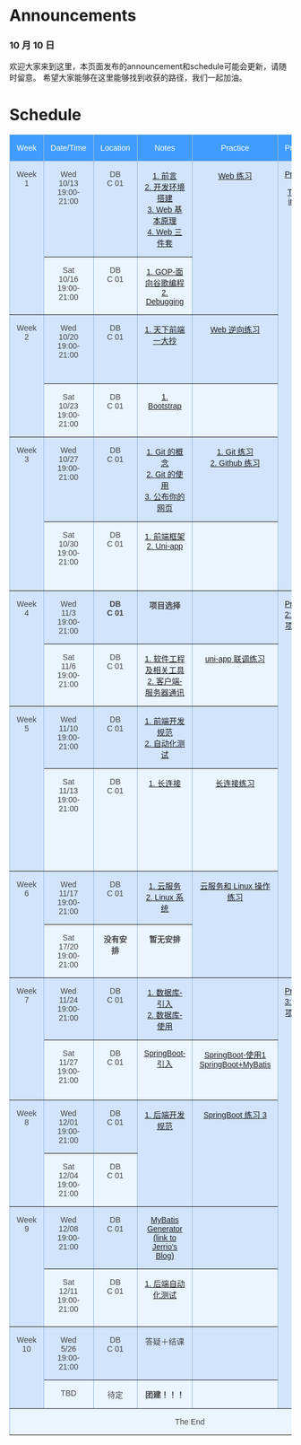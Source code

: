 # Announcements

### 10 月 10 日
欢迎大家来到这里，本页面发布的announcement和schedule可能会更新，请随时留意。
希望大家能够在这里能够找到收获的路径，我们一起加油。


# Schedule

<style type="text/css">
.tg  {border-collapse:collapse;border-color:#9ABAD9;border-spacing:0;}
.tg td{background-color:#EBF5FF;border-color:#9ABAD9;border-style:solid;border-width:1px;color:#444;
  font-family:Arial, sans-serif;font-size:14px;overflow:hidden;padding:15px 12px;word-break:normal;}
.tg th{background-color:#409cff;border-color:#9ABAD9;border-style:solid;border-width:1px;color:#fff;
  font-family:Arial, sans-serif;font-size:14px;font-weight:normal;overflow:hidden;padding:15px 12px;word-break:normal;}
.tg .tg-c3ow{border-color:inherit;text-align:center;vertical-align:top}
.tg .tg-svo0{background-color:#D2E4FC;border-color:inherit;text-align:center;vertical-align:top}
</style>
<table class="tg">
<thead>
  <tr>
    <th class="tg-c3ow">Week</th>
    <th class="tg-c3ow">Date/Time</th>
    <th class="tg-c3ow">Location</th>
    <th class="tg-c3ow">Notes</th>
    <th class="tg-c3ow">Practice</th>
    <th class="tg-c3ow">Project</th>
    <th class="tg-c3ow">Resources</th>
  </tr>
</thead>
<tbody>
  <tr>
    <td class="tg-svo0" rowspan="2">Week 1</td>
    <td class="tg-svo0">Wed<br>10/13<br>19:00-21:00</td>
    <td class="tg-svo0">DB<br>C 01</td>
    <td class="tg-svo0">
      <a href="../content/introduction">1. 前言 </a>
      <br>
      <a href="../content/dev-setup">2. 开发环境搭建 </a>
      <br>
      <a href="../content/web-basics">3. Web 基本原理</a>
      <br>
      <a href="../content/web-toolkit">4. Web 三件套</a>
    </td>
    <td class="tg-svo0" rowspan="2"> <a href="../content/web-toolkit-practice"> Web 练习</a></td>
    <td class="tg-svo0" rowspan="6"> <a href="../content/project-1-tetris-in-js">Project 1: Tetris in JS</a></td>
    <td class="tg-svo0">
      <a href="https://www.runoob.com/html/html5-intro.html">1. 菜鸟 HTML 教程</a>
      <br>
      <a href="https://www.runoob.com/css3/css3-tutorial.html">2. 菜鸟 CSS 教程</a>
      <br>
      <a href="https://zh.javascript.info/">3. 现代 JavaScript 教程</a>
    </td>
  </tr>
  <tr>
    <td class="tg-c3ow">Sat<br>10/16<br>19:00-21:00</td>
    <td class="tg-c3ow">DB<br>C 01</td>
    <td class="tg-c3ow">
      <a href="../content/GOP">1. GOP-面向谷歌编程 </a>
      <br>
      <a href="../content/debugging">2. Debugging </a>
      <br>
    </td>
    <td class="tg-c3ow"></td>
  </tr>
  <tr>
    <td class="tg-svo0" rowspan="2">Week 2</td>
    <td class="tg-svo0">Wed<br>10/20<br>19:00-21:00</td> <td class="tg-svo0">DB<br>C 01</td>
    <td class="tg-svo0">
      <a href="../content/copying-a-website">1. 天下前端一大抄 </a>
      <br>
    </td>
    <td class="tg-svo0"><a href="../content/cracking-a-website-practice">Web 逆向练习</a></td>
    <td class="tg-svo0">
      <a href="https://angrytools.com/css-generator/border/">1. CSS 特效生成器</a>
      <br>
      <a href="https://getbootstrap.com/docs/5.0/getting-started/introduction/">2. Bootstrap 官方文档</a>
    </td>
  </tr>
  <tr>
    <td class="tg-c3ow">Sat<br>10/23<br>19:00-21:00</td>
    <td class="tg-c3ow">DB<br>C 01</td>
    <td class="tg-c3ow">
        <a href="../content/bootstrap">1. Bootstrap</a>
        <br>
    </td>
    <td class="tg-c3ow"></td>
    <td class="tg-c3ow"></td>
  </tr>
  <tr>
    <td class="tg-svo0" rowspan="2">Week 3</td>
    <td class="tg-svo0">Wed<br>10/27<br>19:00-21:00</td>
    <td class="tg-svo0">DB<br>C 01</td>
    <td class="tg-svo0">
      <a href="../content/git">1. Git 的概念</a>
      <br>
      <a href="../content/git-guidance">2. Git 的使用</a>
      <br>
      <a href="../content/gh-hosting">3. 公布你的网页</a>
      <br>
    </td>
    <td class="tg-svo0">
      <a href='../content/git-practice'>1. Git 练习</a>
      <br>
      <a href="../content/github-practice">2. Github 练习</a>
      <br>
    </td>
    <td class="tg-svo0">
      <a href="https://blog.csdn.net/qq_26787115/article/details/52133008"> 1. 为开源项目贡献内容</span>
      <br>
      <a href="https://pages.github.com/"> 2. GitHub Pages 官方文档</span>
    </td>
  </tr>
  <tr>
    <td class="tg-c3ow">Sat<br>10/30<br>19:00-21:00</td>
    <td class="tg-c3ow">DB<br>C 01</td>
    <td class="tg-c3ow">
      <a href="../content/frontend-frameworks">1. 前端框架</a>
      <br>
      <a href="../content/uni-app">2. Uni-app </a>
      <br>
    </td>
    <td class="tg-c3ow"></td>
    <td class="tg-c3ow">
      <a href="https://uniapp.dcloud.io/"> 1. uni-app 官网</a>
      <br>
      <a href="https://www.jianshu.com/p/bef1c1ee5a0e"> 2. Virtual DOM 的概念</a>
    </td>
  </tr><tr>
    <td class="tg-svo0" rowspan="2">Week 4</td>
    <td class="tg-svo0">Wed<br>11/3<br>19:00-21:00</td>
    <td class="tg-svo0"><b>DB<b><br>C 01</td>
    <td class="tg-svo0">
      <b>项目选择</b>
      <br>
    </td>
    <td class="tg-svo0"></td>
    <td class="tg-svo0" rowspan="6">
      <a href="../content/project-2">Project 2: 企业项目前端</a>
      <br>
      <!-- <br>
      <a href="../content/project-2-1-mirror">Option 1: 智能化妆镜交互</a>
      <br>
      <br>
      <a href="../content/project-2-2-forum">Option 2: m5-201 平台前端</a>
      <br>
      <br>
      <a href="../content/project-2-3-website">Option 3: 零下五度官网</a>
      <br>
      <br>
      <a href="../content/project-2-4-tree-hole">Option 4: “树洞”前端 </a>
      <br>
      <br>
      <a href="../content/project-2-5-orange">Option 5: “橘否”前端</a>
      <br> -->
      <br>
    </td>
    <td class="tg-svo0"></td>
  </tr> <tr>
    <td class="tg-c3ow">Sat<br>11/6<br>19:00-21:00</td>
    <td class="tg-c3ow">DB<br>C 01</td>
    <td class="tg-c3ow">
      <a href="../content/se-and-tools">1. 软件工程及相关工具</a>
      <br>
      <a href="../content/client-server">2. 客户端-服务器通讯</a>
      <br>
    </td>
    <td class="tg-c3ow">
      <a href="../content/uni-app-practice">uni-app 联调练习</a>
    </td>
    <td class="tg-c3ow"></td>
  </tr>
  <tr>
    <td class="tg-svo0" rowspan="2">Week 5</td>
    <td class="tg-svo0">Wed<br>11/10<br>19:00-21:00</td>
    <td class="tg-svo0">DB<br>C 01</td>
    <td class="tg-svo0">
      <a href="../content/best-practice-frontend">1. 前端开发规范</a>
      <br>
      <a href="../content/automated-testing">2. 自动化测试</a>
      <br>
    </td>
    <td class="tg-svo0"></td>
    <td class="tg-svo0"></td>
  </tr>
  <tr>
    <td class="tg-c3ow">Sat<br>11/13<br>19:00-21:00</td>
    <td class="tg-c3ow">DB<br>C 01</td>
    <td class="tg-c3ow">
      <a href="../content/websocket">1. 长连接</a>
    </td>
    <td class="tg-c3ow">
      <a href="../content/websocket-practice">长连接练习</a>
    </td>
    <td class="tg-c3ow">
      <a href="https://www.liaoxuefeng.com/wiki/1022910821149312/1108898947791072">1. 请阅读完 MVVM <br>以及五个子页面</a> 
      <br>
      <a href="https://uniapp.dcloud.io/api/request/websocket"> 2. uni-app WebSocket 文档</a>
      <br>
      <a href="https://www.bilibili.com/video/BV1564y1U7zd/">3. 录像</a>
    </td>
  </tr><tr>
    <td class="tg-svo0" rowspan="2">Week 6</td>
    <td class="tg-svo0">Wed<br>11/17<br>19:00-21:00</td>
    <td class="tg-svo0">DB<br>C 01</td>
    <td class="tg-svo0">
      <a href="../content/cloud-service">1. 云服务</a>
      <br>
      <a href="../content/linux">2. Linux 系统</a>
      <br>
    </td>
    <td class="tg-svo0" rowspan="2"> 
      <a href="../content/linux-practice">云服务和 Linux 操作练习</a>
    </td>
    <td class="tg-svo0" rowspan="2">
      <a href="https://vim-adventures.com/">1. Vim 游戏</a>
      <br>
      <a href="https://www.bilibili.com/video/BV12K4y1P7o1/">2. 录像</a>
    </td>
  </tr>
  <tr>
    <td class="tg-c3ow">Sat<br>17/20<br>19:00-21:00</td>
    <td class="tg-c3ow"><b>没有安排</b></td>
    <td class="tg-c3ow">
        <b>暂无安排</b>
    </td>
  </tr>
  <tr>
    <td class="tg-svo0" rowspan="2">Week 7</td>
    <td class="tg-svo0">Wed<br>11/24<br>19:00-21:00</td>
    <td class="tg-svo0">DB<br>C 01</td>
    <td class="tg-svo0">
      <a href="../content/database_guidance">1. 数据库-引入</a>
      <br>
      <a href="../content/database_deployment">2. 数据库-使用</a>
    </td>
    <td class="tg-svo0">
    <!--  <a href="../content/spring-boot-practice-1">数据库-练习</a>  -->
    </td>
    <td class="tg-svo0" rowspan="8">
      <a href="../content/project-2">Project 3: 企业项目后端</a>
    </td>
    <td class="tg-svo0">
     <a href="https://maven.apache.org/guides/getting-started/">1. Maven 入门</a>
        <br>
        <a href="https://www.bilibili.com/video/BV1ra4y1t7rs?from=search&seid=1215952686030783862">2. 服务器软件大科普</a>
    </td>
  </tr>
  <tr>
    <td class="tg-c3ow">Sat<br>11/27<br>19:00-21:00</td>
    <td class="tg-c3ow">DB<br>C 01</td>
    <td class="tg-c3ow">
      <a href="../content/spring-boot-guidance">SpringBoot-引入</a>
      <br>
    </td>
    <td class="tg-c3ow">
      <a href="../content/spring-boot-use">SpringBoot-使用1</a>
      <br>
      <a href="../content/spring-boot-mybatis">SpringBoot+MyBatis</a>
    </td>
    <td class="tg-c3ow">
      <a href="https://www.cnblogs.com/ityouknow/p/6037431.html">1. 不错的 Mybatis 配置 Checklist</a>
    </td>
  </tr>
  <tr>
    <td class="tg-svo0" rowspan="2">Week 8</td>
    <td class="tg-svo0">Wed<br>12/01<br>19:00-21:00</td>
    <td class="tg-svo0">DB<br>C 01</td>
    <td class="tg-svo0" rowspan="2">
      <a href="../content/best-practice-backend">1. 后端开发规范</a>
      <br>
    </td>
    <td class="tg-svo0" rowspan="2">
      <a href="../content/spring-boot-practice-3">SpringBoot 练习 3</a>
    </td>
    <td class="tg-svo0">
      <a href="../content/resources/best-practice.pdf">1. 阿里开发规范</a>
    </td>
  </tr>
  <tr>
    <td class="tg-c3ow">Sat<br>12/04<br>19:00-21:00</td>
    <td class="tg-c3ow">DB<br>C 01</td>
    <td class="tg-c3ow"></td>
  </tr>
  <tr>
    <td class="tg-svo0" rowspan="2">Week 9</td>
    <td class="tg-svo0">Wed<br>12/08<br>19:00-21:00</td>
    <td class="tg-svo0">DB<br>C 01</td>
    <td class="tg-svo0">
      <a href="https://jerriodaddy.github.io/2021/05/09/springboot-mybatis-generator/"> MyBatis Generator <br> (link to Jerrio's Blog)</a>
    </td>
    <td class="tg-svo0"></td>
    <td class="tg-svo0"></td>
  </tr>
  <tr>
    <td class="tg-c3ow">Sat<br>12/11<br>19:00-21:00</td>
    <td class="tg-c3ow">DB<br>C 01</td>
    <td class="tg-c3ow">
      <a href="../content/automated-testing-backend">1. 后端自动化测试</a>
      <br>
    </td>
    <td class="tg-c3ow"></td>
    <td class="tg-c3ow">
      <a href="https://docs.spring.io/spring-boot/docs/1.4.1.RELEASE/reference/htmlsingle/#boot-features-testing-spring-boot-applications">1. SpringBoot 测试官方文档</a>
    </td>
  </tr>
  <tr>
    <td class="tg-svo0" rowspan="2">Week 10</td>
    <td class="tg-svo0">Wed<br>5/26<br>19:00-21:00</td>
    <td class="tg-svo0">DB<br>C 01</td>
    <td class="tg-svo0">答疑＋结课</td>
    <td class="tg-svo0"></td>
    <td class="tg-svo0"></td>
  </tr>
  <tr>
    <td class="tg-c3ow">TBD</td>
    <td class="tg-c3ow">待定</td>
    <td class="tg-c3ow"><b>团建！！！</b></td>
    <td class="tg-c3ow"></td>
    <td class="tg-c3ow"></td>
  </tr>
<tr><td class="tg-c3ow" colspan="7">The End</td></tr>
<!--
  <tr>
    <td class="tg-svo0" rowspan="2">Week 5</td>
    <td class="tg-svo0">Placeholder</td>
    <td class="tg-svo0">Placeholder</td>
    <td class="tg-svo0">Placeholder</td>
    <td class="tg-svo0">Placeholder</td>
    <td class="tg-svo0">Placeholder</td>
  </tr>
  <tr>
    <td class="tg-c3ow">Placeholder</td>
    <td class="tg-c3ow">Placeholder</td>
    <td class="tg-c3ow">Placeholder</td>
    <td class="tg-c3ow">Placeholder</td>
    <td class="tg-c3ow">Placeholder</td>
  </tr>
  <tr>
    <td class="tg-svo0" rowspan="2">Week 5</td>
    <td class="tg-svo0">Placeholder</td>
    <td class="tg-svo0">Placeholder</td>
    <td class="tg-svo0">Placeholder</td>
    <td class="tg-svo0">Placeholder</td>
    <td class="tg-svo0">Placeholder</td>
  </tr>
  <tr>
    <td class="tg-c3ow">Placeholder</td>
    <td class="tg-c3ow">Placeholder</td>
    <td class="tg-c3ow">Placeholder</td>
    <td class="tg-c3ow">Placeholder</td>
    <td class="tg-c3ow">Placeholder</td>
  </tr>
  <tr>
    <td class="tg-svo0" rowspan="2">Week 5</td>
    <td class="tg-svo0">Placeholder</td>
    <td class="tg-svo0">Placeholder</td>
    <td class="tg-svo0">Placeholder</td>
    <td class="tg-svo0">Placeholder</td>
    <td class="tg-svo0">Placeholder</td>
  </tr>
  <tr>
    <td class="tg-c3ow">Placeholder</td>
    <td class="tg-c3ow">Placeholder</td>
    <td class="tg-c3ow">Placeholder</td>
    <td class="tg-c3ow">Placeholder</td>
    <td class="tg-c3ow">Placeholder</td>
  </tr>
  <tr>
    <td class="tg-svo0" rowspan="2">Week 5</td>
    <td class="tg-svo0">Placeholder</td>
    <td class="tg-svo0">Placeholder</td>
    <td class="tg-svo0">Placeholder</td>
    <td class="tg-svo0">Placeholder</td>
    <td class="tg-svo0">Placeholder</td>
  </tr>
  <tr>
    <td class="tg-c3ow">Placeholder</td>
    <td class="tg-c3ow">Placeholder</td>
    <td class="tg-c3ow">Placeholder</td>
    <td class="tg-c3ow">Placeholder</td>
    <td class="tg-c3ow">Placeholder</td>
  </tr> 
-->
</tbody>
</table>


